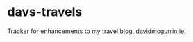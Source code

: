 # davs-travels
Tracker for enhancements to my travel blog, [davidmcgurrin.ie](https://davidmcgurrin.ie/).
